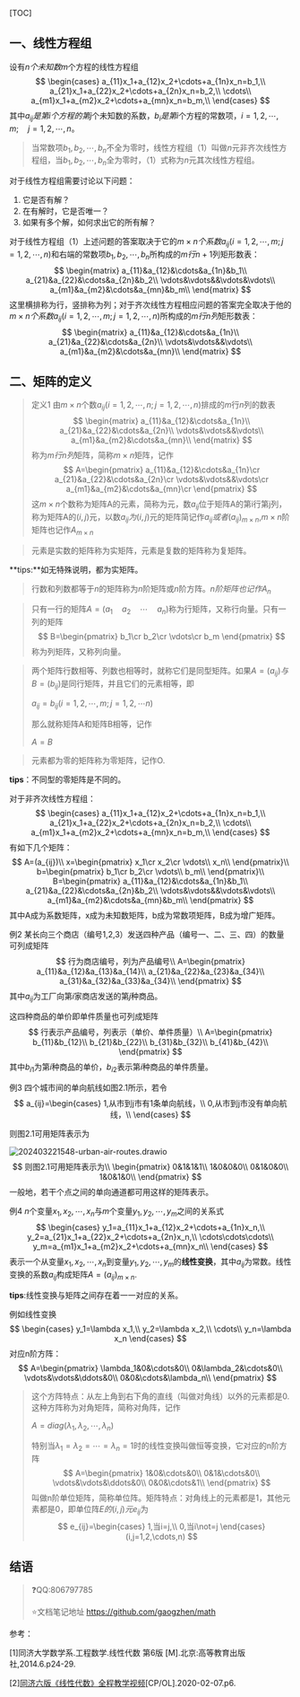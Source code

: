 [TOC]

## 一、线性方程组

设有$n个未知数m$个方程的线性方程组
$$
\begin{cases}
a_{11}x_1+a_{12}x_2+\cdots+a_{1n}x_n=b_1,\\
a_{21}x_1+a_{22}x_2+\cdots+a_{2n}x_n=b_2,\\
\cdots\\
a_{m1}x_1+a_{m2}x_2+\cdots+a_{mn}x_n=b_m,\\
\end{cases}
$$
其中$a_{ij}是第i个方程的第j$个未知数的系数，$b_i是第i$个方程的常数项，$i=1,2,\cdots,m;\quad j=1,2,\cdots,n$。

> 当常数项$b_1,b_2,\cdots,b_n$不全为零时，线性方程组（1）叫做$n$元非齐次线性方程组，当$b_1,b_2,\cdots,b_n$全为零时，（1）式称为$n$元其次线性方程组。

对于线性方程组需要讨论以下问题：

1. 它是否有解？
2. 在有解时，它是否唯一？
3. 如果有多个解，如何求出它的所有解？

对于线性方程组（1）上述问题的答案取决于它的$m\times n个系数a_{ij}(i=1,2,\cdots,m;j=1,2,\cdots,n)$和右端的常数项$b_1,b_2,\cdots,b_n$所构成的$m行n+1$列矩形数表：
$$
\begin{matrix}
a_{11}&a_{12}&\cdots&a_{1n}&b_1\\
a_{21}&a_{22}&\cdots&a_{2n}&b_2\\
\vdots&\vdots&&\vdots&\vdots\\
a_{m1}&a_{m2}&\cdots&a_{mn}&b_m\\
\end{matrix}
$$
这里横排称为行，竖排称为列；对于齐次线性方程相应问题的答案完全取决于他的$m\times n个系数a_{ij}(i=1,2,\cdots,m;j=1,2,\cdots,n)$所构成的$m行n列$矩形数表：
$$
\begin{matrix}
a_{11}&a_{12}&\cdots&a_{1n}\\
a_{21}&a_{22}&\cdots&a_{2n}\\
\vdots&\vdots&&\vdots\\
a_{m1}&a_{m2}&\cdots&a_{mn}\\
\end{matrix}
$$


## 二、矩阵的定义

> 定义1 由$m\times n$个数$a_{ij}(i=1,2,\cdots,n;j=1,2,\cdots,n)$排成的$m$行$n$列的数表
> $$
> \begin{matrix}
> a_{11}&a_{12}&\cdots&a_{1n}\\
> a_{21}&a_{22}&\cdots&a_{2n}\\
> \vdots&\vdots&&\vdots\\
> a_{m1}&a_{m2}&\cdots&a_{mn}\\
> \end{matrix}
> $$
> 称为$m行n列$矩阵，简称$m\times n$矩阵，记作
> $$
> A=\begin{pmatrix}
> a_{11}&a_{12}&\cdots&a_{1n}\cr
> a_{21}&a_{22}&\cdots&a_{2n}\cr
> \vdots&\vdots&&\vdots\cr
> a_{m1}&a_{m2}&\cdots&a_{mn}\cr
> \end{pmatrix}
> $$
> 这$m\times n$个数称为矩阵A的元素，简称为元，数$a_{ij}$位于矩阵A的第i行第j列，称为矩阵A的$(i,j)$元，以数$a_{ij}为(i,j)$元的矩阵简记作$a_{ij}或者(a_{ij})_{m\times n}$,$m\times n$阶矩阵也记作$A_{m\times n}$

> 元素是实数的矩阵称为实矩阵，元素是复数的矩阵称为复矩阵。

**tips:**如无特殊说明，都为实矩阵。

> 行数和列数都等于$n$的矩阵称为$n$阶矩阵或$n$阶方阵。$n阶矩阵也记作A_n$

> 只有一行的矩阵$A=(a_1\quad a_2\quad \cdots\quad a_n)$称为行矩阵，又称行向量。只有一列的矩阵
> $$
> B=\begin{pmatrix}
> b_1\cr
> b_2\cr
> \vdots\cr
> b_m
> \end{pmatrix}
> $$
> 称为列矩阵，又称列向量。

> 两个矩阵行数相等、列数也相等时，就称它们是同型矩阵。如果$A=(a_{ij})与B=(b_{ij})$是同行矩阵，并且它们的元素相等，即
>
> $a_{ij}=b_{ij}(i=1,2,\cdots,m;j=1,2,\cdots n)$
>
> 那么就称矩阵A和矩阵B相等，记作
>
> $A=B$

> 元素都为零的矩阵称为零矩阵，记作O.

**tips**：不同型的零矩阵是不同的。

对于非齐次线性方程组：
$$
\begin{cases}
a_{11}x_1+a_{12}x_2+\cdots+a_{1n}x_n=b_1,\\
a_{21}x_1+a_{22}x_2+\cdots+a_{2n}x_n=b_2,\\
\cdots\\
a_{m1}x_1+a_{m2}x_2+\cdots+a_{mn}x_n=b_m,\\
\end{cases}
$$
有如下几个矩阵：
$$
A=(a_{ij})\\
x=\begin{pmatrix}
x_1\cr
x_2\cr
\vdots\\
x_n\\
\end{pmatrix}\\
b=\begin{pmatrix}
b_1\cr
b_2\cr
\vdots\\
b_m\\
\end{pmatrix}\\
B=\begin{pmatrix}
a_{11}&a_{12}&\cdots&a_{1n}&b_1\\
a_{21}&a_{22}&\cdots&a_{2n}&b_2\\
\vdots&\vdots&&\vdots&\vdots\\
a_{m1}&a_{m2}&\cdots&a_{mn}&b_m\\
\end{pmatrix}
$$
其中A成为系数矩阵，x成为未知数矩阵，b成为常数项矩阵，B成为增广矩阵。



例2 某长向三个商店（编号1,2,3）发送四种产品（编号一、二、三、四）的数量可列成矩阵
$$
行为商店编号，列为产品编号\\
A=\begin{pmatrix}
a_{11}&a_{12}&a_{13}&a_{14}\\
a_{21}&a_{22}&a_{23}&a_{34}\\
a_{31}&a_{32}&a_{33}&a_{34}\\
\end{pmatrix}
$$
其中$a_{ij}$为工厂向第$i$家商店发送的第$j$种商品。

这四种商品的单价即单件质量也可列成矩阵
$$
行表示产品编号，列表示（单价、单件质量）\\
A=\begin{pmatrix}
b_{11}&b_{12}\\
b_{21}&b_{22}\\
b_{31}&b_{32}\\
b_{41}&b_{42}\\
\end{pmatrix}
$$
其中$b_{i1}$为第$i$种商品的单价，$b_{i2}$表示第$i$种商品的单件质量。



例3 四个城市间的单向航线如图2.1所示，若令
$$
a_{ij}=\begin{cases}
1,从市到j市有1条单向航线，\\
0,从市到j市没有单向航线，\\
\end{cases}
$$

则图2.1可用矩阵表示为

![202403221548-urban-air-routes.drawio](/Users/gaogzhen/baiduSyncdisk/study/math/note/线性代数/02矩阵及其运算/images/202403221548-urban-air-routes.drawio.png)
$$
则图2.1可用矩阵表示为\\
\begin{pmatrix}
0&1&1&1\\
1&0&0&0\\
0&1&0&0\\
1&0&1&0\\
\end{pmatrix}
$$
一般地，若干个点之间的单向通道都可用这样的矩阵表示。

例4 $n$个变量$x_1,x_2,\cdots,x_n$与$m$个变量$y_1,y_2,\cdots,y_m$之间的关系式
$$
\begin{cases}
y_1=a_{11}x_1+a_{12}x_2+\cdots+a_{1n}x_n,\\
y_2=a_{21}x_1+a_{22}x_2+\cdots+a_{2n}x_n,\\
\cdots\cdots\cdots\\
y_m=a_{m1}x_1+a_{m2}x_2+\cdots+a_{mn}x_n\\
\end{cases}
$$
表示一个从变量$x_1,x_2,\cdots,x_n$到变量$y_1,y_2,\cdots,y_m$的**线性变换**，其中$a_{ij}$为常数。线性变换的系数$a_{ij}$构成矩阵$A=(a_{ij})_{m\times n}$.

**tips**:线性变换与矩阵之间存在着一一对应的关系。

例如线性变换
$$
\begin{cases}
y_1=\lambda x_1,\\
y_2=\lambda x_2,\\
\cdots\\
y_n=\lambda x_n
\end{cases}
$$
对应n阶方阵：
$$
A=\begin{pmatrix}
\lambda_1&0&\cdots&0\\
0&\lambda_2&\cdots&0\\
\vdots&\vdots&\ddots&0\\
0&0&\cdots&\lambda_n\\
\end{pmatrix}
$$

>  这个方阵特点：从左上角到右下角的直线（叫做对角线）以外的元素都是0.这种方阵称为对角矩阵，简称对角阵，记作
>
> $A=diag(\lambda_1,\lambda_2,\cdots,\lambda_n)$
>
> 特别当$\lambda_1=\lambda_2=\cdots=\lambda_n=1$时的线性变换叫做恒等变换，它对应的n阶方阵
> $$
> A=\begin{pmatrix}
> 1&0&\cdots&0\\
> 0&1&\cdots&0\\
> \vdots&\vdots&\ddots&0\\
> 0&0&\cdots&1\\
> \end{pmatrix}
> $$
> 叫做n阶单位矩阵，简称单位阵。矩阵特点：对角线上的元素都是1，其他元素都是0，即单位阵$E的(i,j)元e_{ij}$为
> $$
> e_{ij}=\begin{cases}
> 1,当i=j,\\
> 0,当i\not=j
> \end{cases}
> (i,j=1,2,\cdots,n)
> $$
> 

## 结语

> :question:QQ:806797785
>
> :star:文档笔记地址 <https://github.com/gaogzhen/math>

参考：

[1]同济大学数学系.工程数学.线性代数 第6版 [M].北京:高等教育出版社,2014.6.p24-29.

[2]<a href="https://www.bilibili.com/video/BV1864y1T7Ks">同济六版《线性代数》全程教学视频</a>[CP/OL].2020-02-07.p6.